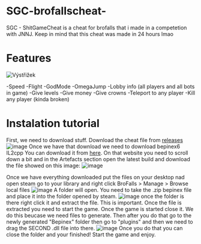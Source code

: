 # SGC-brofallscheat-
SGC - ShitGameCheat is a cheat for brofalls that i made in a competetion with JNNJ. 
Keep in mind that this cheat was made in 24 hours lmao

# Features

![Výstřižek](https://user-images.githubusercontent.com/62238729/149635247-c1419df2-6e45-4f01-a477-d86dba620f3f.PNG)

 -Speed
 -Flight
 -GodMode
 -OmegaJump
 -Lobby info (all players and all bots in game)
 -Give levels
 -Give money
 -Give crowns
 -Teleport to any player
 -Kill any player (kinda broken)
 
 # Instalation tutorial
 
  First, we need to download stuff. Download the cheat file from [releases](https://github.com/stikosek/SGC-brofallscheat/releases)
  ![image](https://user-images.githubusercontent.com/62238729/149635349-6763cf7f-a198-4ba2-aa50-b30d8cd44be1.png)
  Once we have that download we need to download bepinex6 IL2cpp
  You can download it from [here](https://builds.bepis.io/projects/bepinex_be).
     On that website you need to scroll down a bit and in the Artefacts section 
     open the latest build and download the file showed on this image:
     ![image](https://user-images.githubusercontent.com/62238729/149635445-d8573595-32cb-44f5-85d7-1a456c075de7.png)
     
   Once we have everything downloaded put the files on your desktop nad open steam go to your library and 
   right click BroFalls > Manage > Browse local files
   ![image](https://user-images.githubusercontent.com/62238729/149635506-877edddd-5ed0-4b3a-83cd-9fbfa47ad864.png)
   A folder will open. You need to take the .zip bepinex file and place it into the folder opened by steam.
   ![image](https://user-images.githubusercontent.com/62238729/149635662-e2ba6022-9f6f-4135-8431-0f0582cc621c.png)
   once the folder is there right click it and extract the file. This is important.
   Once the file is extracted you need to start the game. Once the game is started close it.
   We do this beucase we need files to generate.
   Then after you do that go to the newly generated "Bepinex" folder then go to "plugins" and then
   we need to drag the SECOND .dll file into there.
   ![image](https://user-images.githubusercontent.com/62238729/149635738-3af6c6de-bb00-4864-bfed-7acc553957a7.png)
    Once you do that you can close the folder and your finished!
    Start the game and enjoy.




  
